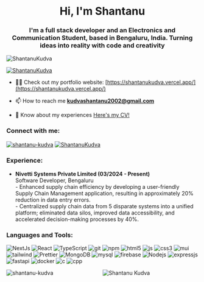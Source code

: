 <h1 align="center">Hi, I'm Shantanu</h1>
<h3 align="center">I'm a full stack developer and an Electronics and Communication Student, based in Bengaluru, India. Turning ideas into reality with code and creativity</h3>

<p align="left"> <img src="https://komarev.com/ghpvc/?username=ShantanuKudva&label=Profile%20views&color=brightgreen&style=plastic" alt="ShantanuKudva" /> </p>

<p align="left"> <a href="https://github.com/ryo-ma/github-profile-trophy?theme=darkhub"><img src="https://github-profile-trophy.vercel.app/?username=ShantanuKudva&theme=darkhub" alt="ShantanuKudva" /></a> </p>

- 👨‍💻 Check out my portfolio website: [https://shantanukudva.vercel.app/](https://shantanukudva.vercel.app/)

- 📫 How to reach me **kudvashantanu2002@gmail.com**

- 📄 Know about my experiences [Here's my CV!](https://drive.google.com/file/d/1c_XO3ZkcBGshAFscKW0dGtlAjZO-t5fS/view?usp=drive_link)

<h3 align="left">Connect with me:</h3>
<p align="left">
<a href="https://linkedin.com/in/shantanu-kudva" target="blank"><img align="center" src="https://img.shields.io/badge/LinkedIn-0077B5?style=flat-square&logo=linkedin&logoColor=white" alt="shantanu-kudva" /></a>
<a href="https://leetcode.com/ShantanuKudva" target="blank"><img align="center" src="https://img.shields.io/badge/-LeetCode-FFA116?style=flat-square&logo=LeetCode&logoColor=black" alt="ShantanuKudva"  /></a>
</p>

<h3 align="left">Experience:</h3>
<ul>
  <li><strong>Nivetti Systems Private Limited (03/2024 - Present)</strong><br>
    Software Developer, Bengaluru<br>
    - Enhanced supply chain efficiency by developing a user-friendly Supply Chain Management application, resulting in approximately 20% reduction in data entry errors.<br>
    - Centralized supply chain data from 5 disparate systems into a unified platform; eliminated data silos, improved data accessibility, and accelerated decision-making processes by 40%.
  </li>
</ul>

<h3 align="left">Languages and Tools:</h3>
<p>
  <img alt="NextJs" src="https://img.shields.io/badge/next.js-000000?style=flat-square&logo=nextdotjs&logoColor=white" />
  <img alt="React" src="https://img.shields.io/badge/-React-45b8d8?style=flat-square&logo=react&logoColor=white" />
  <img alt="TypeScript" src="https://img.shields.io/badge/-TypeScript-007ACC?style=flat-square&logo=typescript&logoColor=white" />
  <img alt="git" src="https://img.shields.io/badge/-Git-F05032?style=flat-square&logo=git&logoColor=white" />
  <img alt="npm" src="https://img.shields.io/badge/-NPM-CB3837?style=flat-square&logo=npm&logoColor=white" />
  <img alt="html5" src="https://img.shields.io/badge/-HTML5-E34F26?style=flat-square&logo=html5&logoColor=white" />
  <img alt="js" src="https://shields.io/badge/JavaScript-F7DF1E?logo=JavaScript&logoColor=000&style=flat-square" />
  <img alt="css3" src="https://img.shields.io/badge/CSS3-1572B6?style=flat-square&logo=css3&logoColor=white" />
  <img alt="mui" src="https://img.shields.io/badge/Material--UI-0081CB?style=flat-square&logo=material-ui&logoColor=white" />
  <img alt="tailwind" src="https://img.shields.io/badge/tailwindcss-0F172A?&logo=tailwindcss" />
  <img alt="Prettier" src="https://img.shields.io/badge/-Prettier-F7B93E?style=flat-square&logo=prettier&logoColor=white" />
  <img alt="MongoDB" src="https://img.shields.io/badge/-MongoDB-13aa52?style=flat-square&logo=mongodb&logoColor=white" />
  <img alt="mysql" src="https://img.shields.io/badge/MySQL-00000F?style=flat-square&logo=mysql&logoColor=white" />
  <img alt="firebase" src="https://img.shields.io/badge/firebase-ffca28?style=flat-square&logo=firebase&logoColor=black" />
  <img alt="Nodejs" src="https://img.shields.io/badge/-Nodejs-43853d?style=flat-square&logo=Node.js&logoColor=white" />
  <img alt="expressjs" src="https://img.shields.io/badge/Express.js-404D59?style=flat-square" />
  <img alt="fastapi" src="https://shields.io/badge/FastAPI-lightgrey?logo=fastapi&style=plastic&logoColor=black&labelColor=lightgreen" />
  <img alt="docker" src="https://shields.io/badge/MySQL-lightgrey?logo=docker&style=plastic&logoColor=white&labelColor=blue" />
  <img alt="c" src="https://img.shields.io/badge/C-00599C?style=flat-square&logo=c&logoColor=white" />
  <img alt="cpp" src="https://img.shields.io/badge/C%2B%2B-00599C?style=flat-square&logo=c%2B%2B&logoColor=white" />
   
</p>

<p><img align="left" src="https://github-readme-stats.vercel.app/api/top-langs?username=ShantanuKudva&show_icons=true&locale=en&layout=compact&theme=gotham" alt="shantanu-kudva" /></p>
<p align="center"> <img src="https://github-readme-stats.vercel.app/api?username=ShantanuKudva&show_icons=true&theme=gotham&layout=compact" alt="Shantanu Kudva" />
